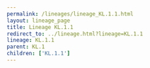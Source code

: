 ```yaml
---
permalink: /lineages/lineage_KL.1.1.html
layout: lineage_page
title: Lineage KL.1.1
redirect_to: ../lineage.html?lineage=KL.1.1
lineage: KL.1.1
parent: KL.1
children: ['KL.1.1']
---
```

